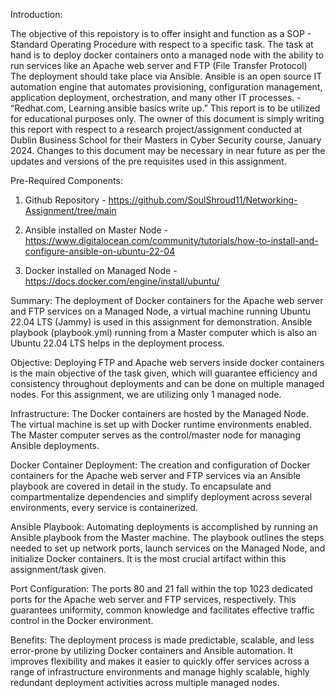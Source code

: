 Introduction: 

  The objective of this repoistory is to offer insight and function as a SOP - Standard Operating Procedure with respect to a specific task. The task at hand is to deploy docker containers onto a managed node with the ability to run services like an Apache web server and FTP (File Transfer Protocol) The deployment should take place via Ansible.
Ansible is an open source IT automation engine that automates provisioning, configuration management, application deployment, orchestration, and many other IT processes. - “Redhat.com, Learning ansible basics write up.”
This report is to be utilized for educational purposes only. The owner of this document is simply writing this report with respect to a research project/assignment conducted at Dublin Business School for their Masters in Cyber Security course, January 2024. Changes to this document may be necessary in near future as per the updates and versions of the pre requisites used in this assignment.

Pre-Required Components:

1. Github Repository - https://github.com/SoulShroud11/Networking-Assignment/tree/main
   
2. Ansible installed on Master Node - https://www.digitalocean.com/community/tutorials/how-to-install-and-configure-ansible-on-ubuntu-22-04
   
3. Docker installed on Managed Node - https://docs.docker.com/engine/install/ubuntu/

Summary: The deployment of Docker containers for the Apache web server and FTP services on a Managed Node, a virtual machine running Ubuntu 22.04 LTS (Jammy) is used in this assignment for demonstration. Ansible playbook (playbook.yml) running from a Master computer which is also an Ubuntu 22.04 LTS helps in the deployment process.
  
Objective: Deploying FTP and Apache web servers inside docker containers is the main objective of the task given, which will guarantee efficiency and consistency throughout deployments and can be done on multiple managed nodes. For this assignment, we are utilizing only 1 managed node.

Infrastructure: The Docker containers are hosted by the Managed Node. The virtual machine is set up with Docker runtime environments enabled. The Master computer serves as the control/master node for managing Ansible deployments.

Docker Container Deployment: The creation and configuration of Docker containers for the Apache web server and FTP services via an Ansible playbook are covered in detail in the study. To encapsulate and compartmentalize dependencies and simplify deployment across several environments, every service is containerized.

Ansible Playbook: Automating deployments is accomplished by running an Ansible playbook from the Master machine. The playbook outlines the steps needed to set up network ports, launch services on the Managed Node, and initialize Docker containers. It is the most crucial artifact within this assignment/task given.

Port Configuration: The ports 80 and 21 fall within the top 1023 dedicated ports  for the Apache web server and FTP services, respectively. This guarantees uniformity, common knowledge and facilitates effective traffic control in the Docker environment.

Benefits: The deployment process is made predictable, scalable, and less error-prone by utilizing Docker containers and Ansible automation. It improves flexibility and makes it easier to quickly offer services across a range of infrastructure environments and manage highly scalable, highly redundant deployment activities across multiple managed nodes.

